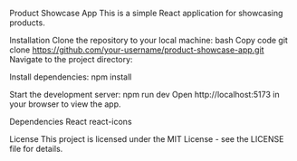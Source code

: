 Product Showcase App
This is a simple React application for showcasing products.

Installation
Clone the repository to your local machine:
bash
Copy code
git clone https://github.com/your-username/product-showcase-app.git
Navigate to the project directory:

Install dependencies:
npm install

Start the development server:
npm run dev
Open http://localhost:5173 in your browser to view the app.

Dependencies
React
react-icons

License
This project is licensed under the MIT License - see the LICENSE file for details.

